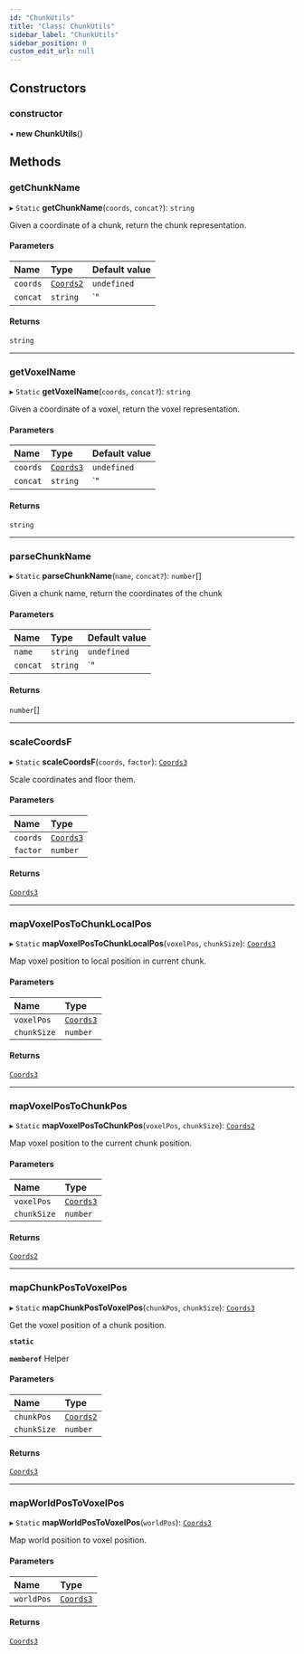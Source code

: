 ```yaml
---
id: "ChunkUtils"
title: "Class: ChunkUtils"
sidebar_label: "ChunkUtils"
sidebar_position: 0
custom_edit_url: null
---
```


## Constructors

### constructor

• **new ChunkUtils**()

## Methods

### getChunkName

▸ `Static` **getChunkName**(`coords`, `concat?`): `string`

Given a coordinate of a chunk, return the chunk representation.

#### Parameters

| Name | Type | Default value |
| :------ | :------ | :------ |
| `coords` | [`Coords2`](../modules.md#coords2-4) | `undefined` |
| `concat` | `string` | `"|"` |

#### Returns

`string`

___

### getVoxelName

▸ `Static` **getVoxelName**(`coords`, `concat?`): `string`

Given a coordinate of a voxel, return the voxel representation.

#### Parameters

| Name | Type | Default value |
| :------ | :------ | :------ |
| `coords` | [`Coords3`](../modules.md#coords3-4) | `undefined` |
| `concat` | `string` | `"|"` |

#### Returns

`string`

___

### parseChunkName

▸ `Static` **parseChunkName**(`name`, `concat?`): `number`[]

Given a chunk name, return the coordinates of the chunk

#### Parameters

| Name | Type | Default value |
| :------ | :------ | :------ |
| `name` | `string` | `undefined` |
| `concat` | `string` | `"|"` |

#### Returns

`number`[]

___

### scaleCoordsF

▸ `Static` **scaleCoordsF**(`coords`, `factor`): [`Coords3`](../modules.md#coords3-4)

Scale coordinates and floor them.

#### Parameters

| Name | Type |
| :------ | :------ |
| `coords` | [`Coords3`](../modules.md#coords3-4) |
| `factor` | `number` |

#### Returns

[`Coords3`](../modules.md#coords3-4)

___

### mapVoxelPosToChunkLocalPos

▸ `Static` **mapVoxelPosToChunkLocalPos**(`voxelPos`, `chunkSize`): [`Coords3`](../modules.md#coords3-4)

Map voxel position to local position in current chunk.

#### Parameters

| Name | Type |
| :------ | :------ |
| `voxelPos` | [`Coords3`](../modules.md#coords3-4) |
| `chunkSize` | `number` |

#### Returns

[`Coords3`](../modules.md#coords3-4)

___

### mapVoxelPosToChunkPos

▸ `Static` **mapVoxelPosToChunkPos**(`voxelPos`, `chunkSize`): [`Coords2`](../modules.md#coords2-4)

Map voxel position to the current chunk position.

#### Parameters

| Name | Type |
| :------ | :------ |
| `voxelPos` | [`Coords3`](../modules.md#coords3-4) |
| `chunkSize` | `number` |

#### Returns

[`Coords2`](../modules.md#coords2-4)

___

### mapChunkPosToVoxelPos

▸ `Static` **mapChunkPosToVoxelPos**(`chunkPos`, `chunkSize`): [`Coords3`](../modules.md#coords3-4)

Get the voxel position of a chunk position.

**`static`**

**`memberof`** Helper

#### Parameters

| Name | Type |
| :------ | :------ |
| `chunkPos` | [`Coords2`](../modules.md#coords2-4) |
| `chunkSize` | `number` |

#### Returns

[`Coords3`](../modules.md#coords3-4)

___

### mapWorldPosToVoxelPos

▸ `Static` **mapWorldPosToVoxelPos**(`worldPos`): [`Coords3`](../modules.md#coords3-4)

Map world position to voxel position.

#### Parameters

| Name | Type |
| :------ | :------ |
| `worldPos` | [`Coords3`](../modules.md#coords3-4) |

#### Returns

[`Coords3`](../modules.md#coords3-4)
